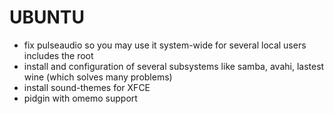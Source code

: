# UBUNTU

* fix pulseaudio so you may use it system-wide for several local users includes the root
* install and configuration of several subsystems like samba, avahi, lastest wine (which solves many problems)
* install sound-themes for XFCE
* pidgin with omemo support
